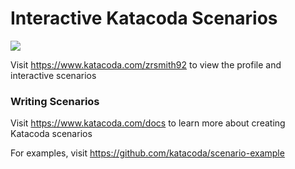 # Interactive Katacoda Scenarios

[![](http://shields.katacoda.com/katacoda/zrsmith92/count.svg)](https://www.katacoda.com/zrsmith92 "Get your profile on Katacoda.com")

Visit https://www.katacoda.com/zrsmith92 to view the profile and interactive scenarios

### Writing Scenarios
Visit https://www.katacoda.com/docs to learn more about creating Katacoda scenarios

For examples, visit https://github.com/katacoda/scenario-example
